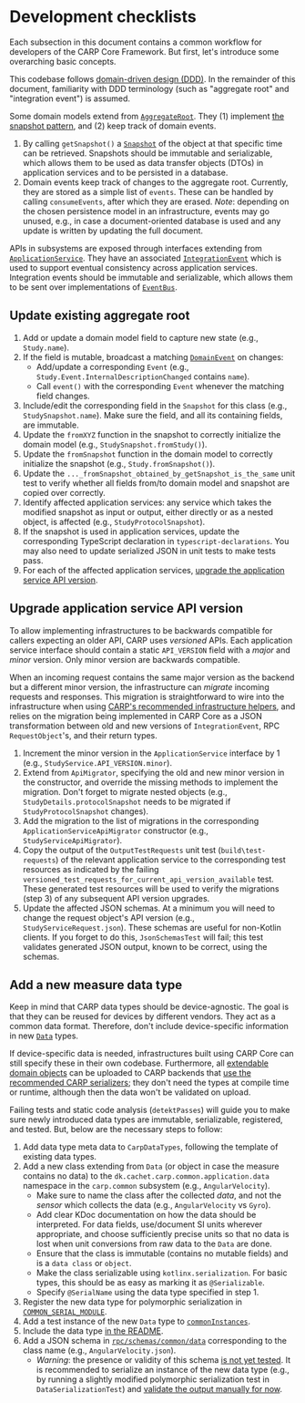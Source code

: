 # Development checklists

Each subsection in this document contains a common workflow for developers of the CARP Core Framework.
But first, let's introduce some overarching basic concepts.

This codebase follows [domain-driven design (DDD)](https://en.wikipedia.org/wiki/Domain-driven_design).
In the remainder of this document, familiarity with DDD terminology (such as "aggregate root" and "integration event") is assumed. 

Some domain models extend from [`AggregateRoot`](../carp.common/src/commonMain/kotlin/dk/cachet/carp/common/domain/AggregateRoot.kt). They (1) implement [the snapshot pattern](https://howtodoinjava.com/design-patterns/behavioral/memento-design-pattern/), and (2) keep track of domain events.

1. By calling `getSnapshot()` a [`Snapshot`](../carp.common/src/commonMain/kotlin/dk/cachet/carp/common/domain/Snapshot.kt) of the object at that specific time can be retrieved.
Snapshots should be immutable and serializable, which allows them to be used as data transfer objects (DTOs) in application services and to be persisted in a database.
2. Domain events keep track of changes to the aggregate root. 
Currently, they are stored as a simple list of `events`. 
These can be handled by calling `consumeEvents`, after which they are erased.
_Note_: depending on the chosen persistence model in an infrastructure, events may go unused, e.g., in case a document-oriented database is used and any update is written by updating the full document.

APIs in subsystems are exposed through interfaces extending from [`ApplicationService`](../carp.common/src/commonMain/kotlin/dk/cachet/carp/common/application/services/ApplicationService.kt).
They have an associated [`IntegrationEvent`](../carp.common/src/commonMain/kotlin/dk/cachet/carp/common/application/services/IntegrationEvent.kt) which is used to support eventual consistency across application services.
Integration events should be immutable and serializable, which allows them to be sent over implementations of [`EventBus`](../carp.common/src/commonMain/kotlin/dk/cachet/carp/common/application/services/EventBus.kt).

## Update existing aggregate root

1. Add or update a domain model field to capture new state (e.g., `Study.name`).
2. If the field is mutable, broadcast a matching [`DomainEvent`](../carp.common/src/commonMain/kotlin/dk/cachet/carp/common/domain/DomainEvent.kt) on changes:
   - Add/update a corresponding `Event` (e.g., `Study.Event.InternalDescriptionChanged` contains `name`).
   - Call `event()` with the corresponding `Event` whenever the matching field changes.
3. Include/edit the corresponding field in the `Snapshot` for this class (e.g., `StudySnapshot.name`).
Make sure the field, and all its containing fields, are immutable.
4. Update the `fromXYZ` function in the snapshot to correctly initialize the domain model (e.g., `StudySnapshot.fromStudy()`).
5. Update the `fromSnapshot` function in the domain model to correctly initialize the snapshot (e.g., `Study.fromSnapshot()`).
6. Update the `..._fromSnapshot_obtained_by_getSnapshot_is_the_same` unit test to verify whether all fields from/to domain model and snapshot are copied over correctly.
7. Identify affected application services: any service which takes the modified snapshot as input or output, either directly or as a nested object, is affected (e.g., `StudyProtocolSnapshot`).
8. If the snapshot is used in application services, update the corresponding TypeScript declaration in `typescript-declarations`.
You may also need to update serialized JSON in unit tests to make tests pass.
9. For each of the affected application services, [upgrade the application service API version](#upgrade-application-service-api-version).

## Upgrade application service API version

To allow implementing infrastructures to be backwards compatible for callers expecting an older API, CARP uses _versioned_ APIs.
Each application service interface should contain a static `API_VERSION` field with a _major_ and _minor_ version.
Only minor version are backwards compatible.

When an incoming request contains the same major version as the backend but a different minor version, the infrastructure can _migrate_ incoming requests and responses.
This migration is straightforward to wire into the infrastructure when using [CARP's recommended infrastructure helpers](../README.md#infrastructure-helpers),
and relies on the migration being implemented in CARP Core as a JSON transformation between old and new versions of `IntegrationEvent`, RPC `RequestObject`'s, and their return types. 

1. Increment the minor version in the `ApplicationService` interface by 1 (e.g., `StudyService.API_VERSION.minor`).
2. Extend from `ApiMigrator`, specifying the old and new minor version in the constructor, and override the missing methods to implement the migration.
Don't forget to migrate nested objects (e.g., `StudyDetails.protocolSnapshot` needs to be migrated if `StudyProtocolSnapshot` changes).
3. Add the migration to the list of migrations in the corresponding `ApplicationServiceApiMigrator` constructor (e.g., `StudyServiceApiMigrator`).
4. Copy the output of the `OutputTestRequests` unit test (`build\test-requests`) of the relevant application service to the corresponding test resources as indicated by the failing `versioned_test_requests_for_current_api_version_available` test.
These generated test resources will be used to verify the migrations (step 3) of any subsequent API version upgrades.
5. Update the affected JSON schemas. At a minimum you will need to change the request object's API version (e.g., `StudyServiceRequest.json`).
These schemas are useful for non-Kotlin clients.
If you forget to do this, `JsonSchemasTest` will fail; this test validates generated JSON output, known to be correct, using the schemas.

## Add a new measure data type

Keep in mind that CARP data types should be device-agnostic.
The goal is that they can be reused for devices by different vendors.
They act as a common data format.
Therefore, don't include device-specific information in new [`Data`](../carp.common/src/commonMain/kotlin/dk/cachet/carp/common/application/data/Data.kt) types.

If device-specific data is needed, infrastructures built using CARP Core can still specify these in their own codebase.
Furthermore, all [extendable domain objects](../docs/carp-protocols.md#extending-domain-objects) can be uploaded to CARP backends that [use the recommended CARP serializers](../docs/serialization.md#unknownpolymorphicserializer-deserializing-unknown-types);
they don't need the types at compile time or runtime, although then the data won't be validated on upload.

Failing tests and static code analysis (`detektPasses`) will guide you to make sure newly introduced data types are immutable, serializable, registered, and tested.
But, below are the necessary steps to follow:

1. Add data type meta data to `CarpDataTypes`, following the template of existing data types.
2. Add a new class extending from `Data` (or object in case the measure contains no data) to the `dk.cachet.carp.common.application.data` namespace in the `carp.common` subsystem (e.g., `AngularVelocity`). 
   - Make sure to name the class after the collected _data_, and not the _sensor_ which collects the data (e.g., `AngularVelocity` vs `Gyro`).
   - Add clear KDoc documentation on how the data should be interpreted.
     For data fields, use/document SI units wherever appropriate, and choose sufficiently precise units so that no data is lost when unit conversions from raw data to the `Data` are done.
   - Ensure that the class is immutable (contains no mutable fields) and is a `data class` or `object`.
   - Make the class serializable using `kotlinx.serialization`.
     For basic types, this should be as easy as marking it as `@Serializable`.
   - Specify `@SerialName` using the data type specified in step 1.
3. Register the new data type for polymorphic serialization in [`COMMON_SERIAL_MODULE`](../carp.common/src/commonMain/kotlin/dk/cachet/carp/common/infrastructure/serialization/Serialization.kt).
4. Add a test instance of the new `Data` type to [`commonInstances`](../carp.common/src/commonTest/kotlin/dk/cachet/carp/common/application/TestInstances.kt).
5. Include the data type [in the README](../docs/carp-common.md#data-types).
6. Add a JSON schema in [`rpc/schemas/common/data`](../rpc/schemas/common/data) corresponding to the class name (e.g., `AngularVelocity.json`).
   - _Warning_: the presence or validity of this schema [is not yet tested](https://github.com/imotions/carp.core-kotlin/issues/404).
     It is recommended to serialize an instance of the new data type (e.g., by running a slightly modified polymorphic serialization test in `DataSerializationTest`) and [validate the output manually for now](https://www.jsonschemavalidator.net/).
